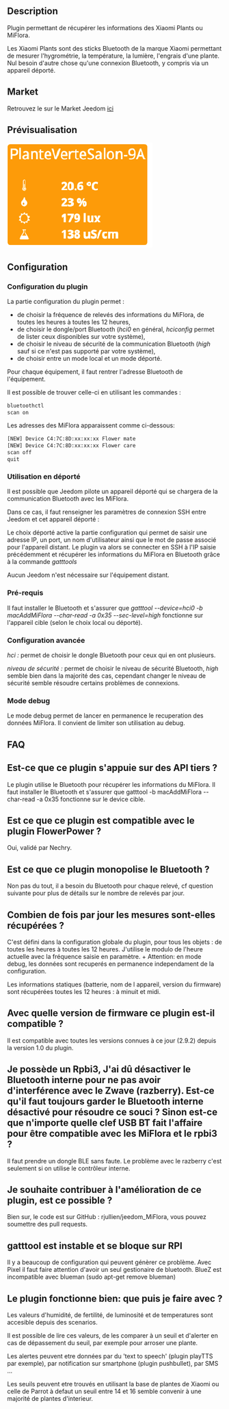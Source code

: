 ## Description

Plugin permettant de récupérer les informations des Xiaomi Plants ou MiFlora.

Les Xiaomi Plants sont des sticks Bluetooth de la marque Xiaomi permettant de mesurer l'hygrométrie, la température, la lumière, l'engrais d'une plante. Nul besoin d'autre chose qu'une connexion Bluetooth, y compris via un appareil déporté.


## Market

Retrouvez le sur le Market Jeedom [ici](https://www.jeedom.com/market/index.php?v=d&p=market&type=plugin&&name=MiFlora)

## Prévisualisation

![scrennshot1](../images/MiFlora-Screenshot1.png)

## Configuration

### Configuration du plugin

La partie configuration du plugin permet :

* de choisir la fréquence de relevés des informations du MiFlora, de toutes les heures à toutes les 12 heures,
* de choisir le dongle/port Bluetooth (*hci0* en général, *hciconfig* permet de lister ceux disponibles sur votre système),
* de choisir le niveau de sécurité de la communication Bluetooth (*high* sauf si ce n'est pas supporté par votre système),
* de choisir entre un mode local et un mode déporté.

Pour chaque équipement, il faut rentrer l'adresse Bluetooth de l'équipement.

Il est possible de trouver celle-ci en utilisant les commandes :

```
bluetoothctl
scan on
```

Les adresses des MiFlora apparaissent comme ci-dessous:
```
[NEW] Device C4:7C:8D:xx:xx:xx Flower mate
[NEW] Device C4:7C:8D:xx:xx:xx Flower care
scan off
quit
```

### Utilisation en déporté

Il est possible que Jeedom pilote un appareil déporté qui se chargera de la communication Bluetooth avec les MiFlora.

Dans ce cas, il faut renseigner les paramètres de connexion SSH entre Jeedom et cet appareil déporté :

Le choix déporté active la partie configuration qui permet de saisir une adresse IP, un port, un nom d'utilisateur ainsi que le mot de passe associé pour l'appareil distant.
Le plugin va alors se connecter en SSH à l'IP saisie précédemment et récupérer les informations du MiFlora en Bluetooth grâce à la commande *gatttools*

Aucun Jeedom n'est nécessaire sur l'équipement distant.

### Pré-requis

Il faut installer le Bluetooth et s'assurer que *gatttool --device=hci0 -b _macAddMiFlora_ --char-read -a 0x35 --sec-level=high* fonctionne sur l'appareil cible (selon le choix local ou déporté).

### Configuration avancée

*hci :* permet de choisir le dongle Bluetooth pour ceux qui en ont plusieurs.

*niveau de sécurité :* permet de choisir le niveau de sécurité Bluetooth, *high* semble bien dans la majorité des cas, cependant changer le niveau de sécurité semble résoudre certains problèmes de connexions.

### Mode debug

Le mode debug permet de lancer en permanence le recuperation des données MiFlora. Il convient de limiter son utilisation au debug.

## FAQ


Est-ce que ce plugin s'appuie sur des API tiers ?
-------------------------------------------------

Le plugin utilise le Bluetooth pour récupérer les informations du MiFlora.
Il faut installer le Bluetooth et s'assurer que gatttool -b macAddMiFlora --char-read -a 0x35 fonctionne sur le device cible.

Est ce que ce plugin est compatible avec le plugin FlowerPower ?
----------------------------------------------------------------

Oui, validé par Nechry.


Est ce que ce plugin monopolise le Bluetooth ?
----------------------------------------------

Non pas du tout, il a besoin du Bluetooth pour chaque relevé, cf question suivante pour plus de détails sur le nombre de relevés par jour.


Combien de fois par jour les mesures sont-elles récupérées ?
-------------------------------------------------------------

C'est défini dans la configuration globale du plugin, pour tous les objets : de toutes les heures à toutes les 12 heures.
J'utilise le modulo de l'heure actuelle avec la fréquence saisie en paramètre. +
Attention: en mode debug, les données sont recuperés en permanence independament de la configuration.

Les informations statiques (batterie, nom de l appareil, version du firmware) sont récupérées toutes les 12 heures : à minuit et midi.


Avec quelle version de firmware ce plugin est-il compatible ?
-------------------------------------------------------------

Il est compatible avec toutes les versions connues à ce jour (2.9.2) depuis la version 1.0 du plugin.


Je possède un Rpbi3, J'ai dû désactiver le Bluetooth interne pour ne pas avoir d'interférence avec le Zwave (razberry). Est-ce qu'il faut toujours garder le Bluetooth interne désactivé pour résoudre ce souci ? Sinon est-ce que n'importe quelle clef USB BT fait l'affaire pour être compatible avec les MiFlora et le rpbi3 ?
--------------------------------------------------------------------------------------------------

Il faut prendre un dongle BLE sans faute. Le problème avec le razberry c'est seulement si on utilise le contrôleur interne.


Je souhaite contribuer à l'amélioration de ce plugin, est ce possible ?
-----------------------------------------------------------------------

Bien sur, le code est sur GitHub : rjullien/jeedom_MiFlora, vous pouvez soumettre des pull requests.

gatttool est instable et se bloque sur RPI
------------------------------------------

Il y a beaucoup de configuration qui peuvent génèrer ce problème. Avec Pixel il faut faire attention d'avoir un seul gestionaire de bluetooth.
BlueZ est incompatible avec blueman (sudo apt-get remove blueman)

Le plugin fonctionne bien: que puis je faire avec ?
---------------------------------------------------

Les valeurs d'humidité, de fertilité, de luminosité et de temperatures sont accesible depuis des scenarios.

Il est possible de lire ces valeurs, de les comparer à un seuil et d'alerter en cas de dépassement du seuil, par exemple pour arroser une plante.

Les alertes peuvent etre données par du 'text to speech' (plugin playTTS par exemple), par notification sur smartphone (plugin pushbullet), par SMS ...

Les seuils peuvent etre trouvés en utilisant la base de plantes de Xiaomi ou celle de Parrot à defaut un seuil entre 14 et 16 semble convenir à une majorité de plantes d'interieur.
